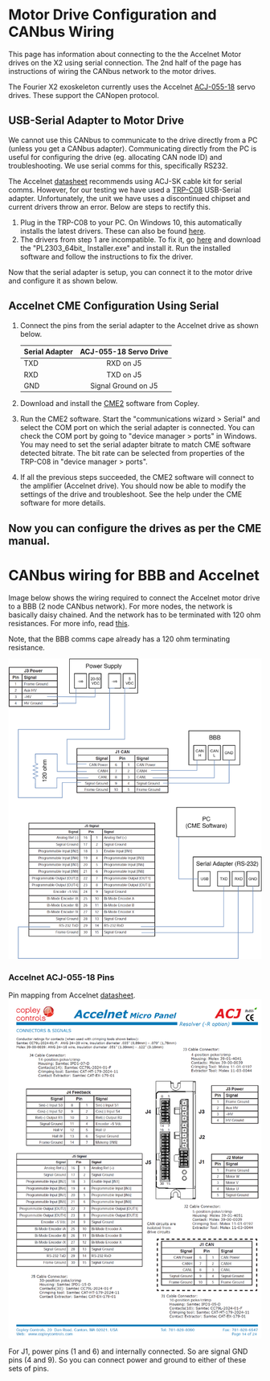 # Motor Drive Configuration and CANbus Wiring

This page has information about connecting to the the Accelnet Motor drives on the X2 using serial connection. The 2nd half of the page has instructions of wiring the CANbus network to the motor drives.

The Fourier X2 exoskeleton currently uses the Accelnet [ACJ-055-18](https://www.copleycontrols.com/en/products/acj-055-18) servo drives. These support the CANopen protocol. 

## USB-Serial Adapter to Motor Drive
We cannot use this CANbus to communicate to the drive directly from a PC (unless you get a CANbus adapter). Communicating directly from the PC is useful for configuring the drive (eg. allocating CAN node ID) and troubleshooting. We use serial comms for this, specifically RS232. 

The Accelnet [datasheet](https://www.copleycontrols.com/wp-content/uploads/2018/02/Accelnet_Micro_Panel_CANopen-ACJ-Datasheet-Datasheet.pdf) recommends using ACJ-SK cable kit for serial comms. However, for our testing we have used a [TRP-C08](http://www.trycom.com.tw/TRP-C08.htm) USB-Serial adapter. Unfortunately, the unit we have uses a discontinued chipset and current drivers throw an error. Below are steps to rectify this.

1. Plug in the TRP-C08 to your PC. On Windows 10, this automatically installs the latest drivers. These can also be found [here](http://www.trycom.com.tw/DOWNLOAD.htm). 
2. The drivers from step 1 are incompatible. To fix it, go [here](http://www.ifamilysoftware.com/news37.html) and download the "PL2303_64bit_ Installer.exe" and install it. Run the installed software and follow the instructions to fix the driver.

Now that the serial adapter is setup, you can connect it to the motor drive and configure it as shown below.

## Accelnet CME Configuration Using Serial
1. Connect the pins from the serial adapter to the Accelnet drive as shown below. 
    
    | Serial Adapter| ACJ-055-18 Servo Drive|
    | ------------- |:----------------------:|
    | TXD           | RXD on J5              |
    | RXD           | TXD on J5              |
    | GND           | Signal Ground on J5    |

3. Download and install the [CME2](https://www.copleycontrols.com/en/products/acj-055-18/) software from Copley.
4. Run the CME2 software. Start the "communications wizard > Serial" and select the COM port on which the serial adapter is connected. You can check the COM port by going to "device manager > ports" in Windows. You may need to set the serial adapter bitrate to match CME software detected bitrate. The bit rate can be selected from properties of the TRP-C08 in "device manager > ports".
5. If all the previous steps succeeded, the CME2 software will connect to the amplifier (Accelnet drive). You should now be able to modify the settings of the drive and troubleshoot. See the help under the CME software for more details. 

Now you can configure the drives as per the CME manual.
 ---
# CANbus wiring for BBB and Accelnet
Image below shows the wiring required to connect the Accelnet motor drive to a BBB (2 node CANbus network). For more nodes, the network is basically daisy chained. And the network has to be terminated with 120 ohm resistances. For more info, read [this](https://tekeye.uk/automotive/can-bus-cable-wiring).

Note, that the BBB comms cape already has a 120 ohm terminating resistance.

![CANbus BBB Wiring](img/WiringCanbus.png)
### Accelnet ACJ-055-18 Pins
Pin mapping from Accelnet [datasheet](https://www.copleycontrols.com/wp-content/uploads/2018/02/Accelnet_Micro_Panel_CANopen-ACJ-Datasheet-Datasheet.pdf).
![ACJ-055-18](img/accelnetWiring.png)

For J1, power pins (1 and 6) and internally connected. So are signal GND pins (4 and  9). So you can connect power and ground to either of these sets of pins. 